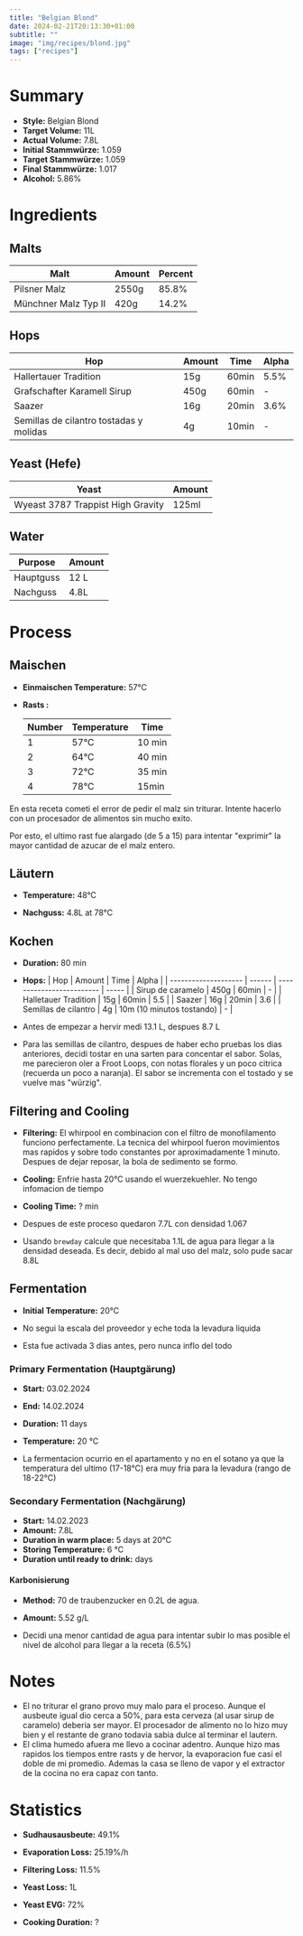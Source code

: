 ```yaml
---
title: "Belgian Blond"
date: 2024-02-21T20:13:30+01:00
subtitle: ""
image: "img/recipes/blond.jpg"
tags: ["recipes"]
---
```


# Summary

- **Style:** Belgian Blond
- **Target Volume:** 11L
- **Actual Volume:** 7.8L
- **Initial Stammwürze:** 1.059
- **Target Stammwürze:** 1.059
- **Final Stammwürze:** 1.017
- **Alcohol:** 5.86%


# Ingredients

## Malts

| Malt                 | Amount | Percent |
| -------------------- | ------ | ------- |
| Pilsner Malz         | 2550g  | 85.8%   |
| Münchner Malz Typ II | 420g   | 14.2%   |

## Hops

| Hop                                     | Amount | Time  | Alpha |
| --------------------------------------- | ------ | ----- | ----- |
| Hallertauer Tradition                   | 15g    | 60min | 5.5%  |
| Grafschafter Karamell Sirup             | 450g   | 60min | -     |
| Saazer                                  | 16g    | 20min | 3.6%  |
| Semillas de cilantro tostadas y molidas | 4g     | 10min | -     |

## Yeast (Hefe)

| Yeast                             | Amount |
| --------------------------------- | ------ |
| Wyeast 3787 Trappist High Gravity | 125ml  |

## Water

| Purpose   | Amount |
| --------- | ------ |
| Hauptguss | 12 L   |
| Nachguss  | 4.8L   |

# Process

## Maischen

- **Einmaischen Temperature:** 57°C

- **Rasts :**

    | Number | Temperature | Time   |
    | ------ | ----------- | ------ |
    | 1      | 57°C        | 10 min |
    | 2      | 64°C        | 40 min |
    | 3      | 72°C        | 35 min |
    | 4      | 78°C        | 15min  |

En esta receta cometi el error de pedir el malz sin triturar. Intente hacerlo con un procesador de alimentos sin mucho exito. 

Por esto, el ultimo rast fue alargado (de 5 a 15) para intentar "exprimir" la mayor cantidad de azucar de el malz entero. 

## Läutern

- **Temperature:** 48°C

- **Nachguss:** 4.8L at 78°C

## Kochen

- **Duration:** 80 min

- **Hops:**
    | Hop                  | Amount | Time                      | Alpha |
    | -------------------- | ------ | ------------------------- | ----- |
    | Sirup de caramelo    | 450g   | 60min                     | -     |
    | Halletauer Tradition | 15g    | 60min                     | 5.5   |
    | Saazer               | 16g    | 20min                     | 3.6   |
    | Semillas de cilantro | 4g     | 10m (10 minutos tostando) | -     |

- Antes de empezar a hervir medi 13.1 L, despues 8.7 L

- Para las semillas de cilantro, despues de haber echo pruebas los dias anteriores, decidi tostar en una sarten para concentar el sabor. Solas, me parecieron oler a Froot Loops, con notas florales y un poco citrica (recuerda un poco a naranja). El sabor se incrementa con el tostado y se vuelve mas "würzig".

## Filtering and Cooling

- **Filtering:** El whirpool en combinacion con el filtro de monofilamento funciono perfectamente. La tecnica del whirpool fueron movimientos mas rapidos y sobre todo constantes por aproximadamente 1 minuto. Despues de dejar reposar, la bola de sedimento se formo. 

- **Cooling:** Enfrie hasta 20°C usando el wuerzekuehler. No tengo infomacion de tiempo

- **Cooling Time:**  ? min

- Despues de este proceso quedaron 7.7L con densidad 1.067

-  Usando `brewday` calcule que necesitaba 1.1L de agua para llegar a la densidad deseada. Es decir, debido al mal uso del malz, solo pude sacar 8.8L


## Fermentation 

- **Initial Temperature:** 20°C

- No segui la escala del proveedor y eche toda la levadura liquida
- Esta fue activada 3 dias antes, pero nunca inflo del todo


### Primary Fermentation (Hauptgärung)

- **Start:** 03.02.2024
- **End:**  14.02.2024
- **Duration:** 11 days
- **Temperature:** 20 °C

- La fermentacion ocurrio en el apartamento y no en el sotano ya que la temperatura del ultimo (17-18°C) era muy fria para la levadura (rango de 18-22°C)

### Secondary Fermentation (Nachgärung)

- **Start:** 14.02.2023
- **Amount:** 7.8L
- **Duration in warm place:** 5 days at 20°C
- **Storing Temperature:** 6 °C
- **Duration until ready to drink:** days

#### Karbonisierung

- **Method:** 70 de traubenzucker en 0.2L de agua.
- **Amount:** 5.52 g/L

- Decidi una menor cantidad de agua para intentar subir lo mas posible el nivel de alcohol para llegar a la receta (6.5%)

# Notes

- El no triturar el grano provo muy malo para el proceso. Aunque el ausbeute igual dio cerca a 50%, para esta cerveza (al usar sirup de caramelo) deberia ser mayor. El procesador de alimento no lo hizo muy bien y el restante de grano todavia sabia dulce al terminar el lautern. 
- El clima humedo afuera me llevo a cocinar adentro. Aunque hizo mas rapidos los tiempos entre rasts y de hervor, la evaporacion fue casi el doble de mi promedio. Ademas la casa se lleno de vapor y el extractor de la cocina no era capaz con tanto. 


# Statistics

- **Sudhausausbeute:** 49.1%

- **Evaporation Loss:** 25.19%/h
- **Filtering Loss:** 11.5%
- **Yeast Loss:** 1L

- **Yeast EVG:** 72%

- **Cooking Duration:** ?